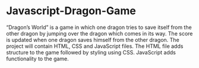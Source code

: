 # Javascript-Dragon-Game
“Dragon’s World” is a game in which one dragon tries to save itself from the other dragon by jumping over the dragon which comes in its way. The score is updated when one dragon saves himself from the other dragon.   The project will contain HTML, CSS and JavaScript files. The HTML file adds structure to the game followed by styling using CSS. JavaScript adds functionality to the game.
